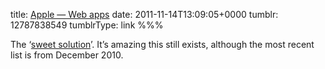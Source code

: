 title: [Apple — Web apps](http://www.apple.com/webapps/)
date: 2011-11-14T13:09:05+0000
tumblr: 12787838549
tumblrType: link
%%%

The ‘[sweet solution](http://mjtsai.com/blog/2007/06/13/a-very-sweet-solution/)’. It’s amazing this still exists, although the most recent list is from December 2010. 
